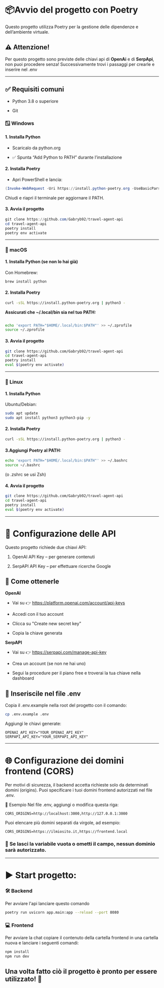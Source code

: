 # 📦Avvio del progetto con Poetry

Questo progetto utilizza Poetry per la gestione delle dipendenze e dell’ambiente virtuale.

## ⚠️ Attenzione!

Per questo progetto sono previste delle chiavi api di **OpenAi** e di **SerpApi**, non puoi procedere senza! Successivamente trovi i passaggi per crearle e inserire nel .env

---

## ✅ Requisiti comuni

- Python 3.8 o superiore

- Git

### 🪟 Windows

#### 1. Installa Python

- Scaricalo da python.org

- ✅ Spunta “Add Python to PATH” durante l’installazione

#### 2. Installa Poetry

- Apri PowerShell e lancia:

```powershell
(Invoke-WebRequest -Uri https://install.python-poetry.org -UseBasicParsing).Content | python -
```

Chiudi e riapri il terminale per aggiornare il PATH.

#### 3. Avvia il progetto

```powershell
git clone https://github.com/Gabryb92/travel-agent-api
cd travel-agent-api
poetry install
poetry env activate
```

---

### 🍏 macOS

#### 1. Installa Python (se non lo hai già)

Con Homebrew:

```bash
brew install python
```

#### 2. Installa Poetry

```bash
curl -sSL https://install.python-poetry.org | python3 -
```

**Assicurati che ~/.local/bin sia nel tuo PATH:**

```bash

echo 'export PATH="$HOME/.local/bin:$PATH"' >> ~/.zprofile
source ~/.zprofile
```

#### 3. Avvia il progetto

```bash
git clone https://github.com/Gabryb92/travel-agent-api
cd travel-agent-api
poetry install
eval $(poetry env activate)
```

---

### 🐧 Linux

#### 1. Installa Python

Ubuntu/Debian:

```bash
sudo apt update
sudo apt install python3 python3-pip -y
```

#### 2. Installa Poetry

```bash
curl -sSL https://install.python-poetry.org | python3 -
```

#### 3.Aggiungi Poetry al PATH:

```bash
echo 'export PATH="$HOME/.local/bin:$PATH"' >> ~/.bashrc
source ~/.bashrc
```

(o .zshrc se usi Zsh)

#### 4. Avvia il progetto

```bash
git clone https://github.com/Gabryb92/travel-agent-api
cd travel-agent-api
poetry install
eval $(poetry env activate)
```

---

# 🔐 Configurazione delle API

Questo progetto richiede due chiavi API:

1. OpenAI API Key – per generare contenuti

2. SerpAPI API Key – per effettuare ricerche Google

## 📝 Come ottenerle

**OpenAI**

- Vai su 👉 https://platform.openai.com/account/api-keys

- Accedi con il tuo account

- Clicca su "Create new secret key"

- Copia la chiave generata

**SerpAPI**

- Vai su 👉 https://serpapi.com/manage-api-key

- Crea un account (se non ne hai uno)

- Segui la procedure per il piano free e troverai la tua chiave nella dashboard

## 📁 Inseriscile nel file .env

Copia il .env.example nella root del progetto con il comando:

```bash
cp .env.example .env
```

Aggiungi le chiavi generate:

```dotenv
OPENAI_API_KEY="YOUR_OPENAI_API_KEY"
SERPAPI_API_KEY="YOUR_SERPAPI_API_KEY"
```

---

# 🌐 Configurazione dei domini frontend (CORS)

Per motivi di sicurezza, il backend accetta richieste solo da determinati domini (origins). Puoi specificare i tuoi domini frontend autorizzati nel file .env.

🔧 Esempio
Nel file .env, aggiungi o modifica questa riga:

```env
CORS_ORIGINS=http://localhost:3000,http://127.0.0.1:3000
```

Puoi elencare più domini separati da virgole, ad esempio:

```env
CORS_ORIGINS=https://ilmiosito.it,https://frontend.local
```

### 📌 Se lasci la variabile vuota o ometti il campo, nessun dominio sarà autorizzato.

---

# ▶️ Start progetto:

### 🛠️ Backend

Per avviare l'api lanciare questo comando

```bash
poetry run uvicorn app.main:app --reload --port 8080
```

### 💻 Frontend

Per avviare la chat copiare il contenuto della cartella frontend in una cartella nuova e lanciare i seguenti comandi:

```bash
npm install
npm run dev
```

## Una volta fatto ciò il progetto è pronto per essere utilizzato! 🚀
